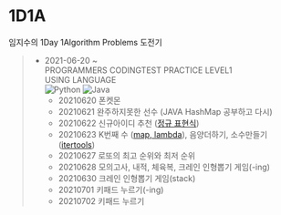 # 1D1A
임지수의 1Day 1Algorithm Problems 도전기

> - 2021-06-20 ~<br>
> PROGRAMMERS CODINGTEST PRACTICE LEVEL1<br>
> USING LANGUAGE <br>
> <img alt="Python" src="https://img.shields.io/badge/python-%2314354C.svg?style=for-the-badge&logo=python&logoColor=white"/> <img alt="Java" src="https://img.shields.io/badge/java-%23ED8B00.svg?style=for-the-badge&logo=java&logoColor=white"/>
>   - 20210620 폰켓몬
>   - 20210621 완주하지못한 선수 (JAVA HashMap 공부하고 다시)
>   - 20210622 신규아이디 추천 ([정규 표현식](https://wikidocs.net/4309))
>   - 20210623 K번째 수 ([map, lambda](https://tykimos.github.io/2020/01/01/Python_Lambda_Map/)), 음양더하기, 소수만들기([itertools](https://yganalyst.github.io/etc/memo_18_itertools/))
>   - 20210627 로또의 최고 순위와 최저 순위
>   - 20210628 모의고사, 내적, 체육복, 크레인 인형뽑기 게임(-ing)
>   - 20210630 크레인 인형뽑기 게임(stack)
>   - 20210701 키패드 누르기(-ing)
>   - 20210702 키패드 누르기